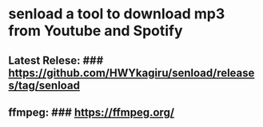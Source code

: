 # senload a tool to download mp3 from  Youtube and Spotify 
## Latest Relese: ### https://github.com/HWYkagiru/senload/releases/tag/senload
## ffmpeg: ### https://ffmpeg.org/
